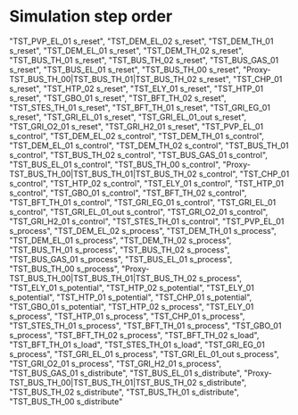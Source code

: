 # Simulation step order
"TST_PVP_EL_01 s_reset",
"TST_DEM_EL_02 s_reset",
"TST_DEM_TH_01 s_reset",
"TST_DEM_EL_01 s_reset",
"TST_DEM_TH_02 s_reset",
"TST_BUS_TH_01 s_reset",
"TST_BUS_TH_02 s_reset",
"TST_BUS_GAS_01 s_reset",
"TST_BUS_EL_01 s_reset",
"TST_BUS_TH_00 s_reset",
"Proxy-TST_BUS_TH_00|TST_BUS_TH_01|TST_BUS_TH_02 s_reset",
"TST_CHP_01 s_reset",
"TST_HTP_02 s_reset",
"TST_ELY_01 s_reset",
"TST_HTP_01 s_reset",
"TST_GBO_01 s_reset",
"TST_BFT_TH_02 s_reset",
"TST_STES_TH_01 s_reset",
"TST_BFT_TH_01 s_reset",
"TST_GRI_EG_01 s_reset",
"TST_GRI_EL_01 s_reset",
"TST_GRI_EL_01_out s_reset",
"TST_GRI_O2_01 s_reset",
"TST_GRI_H2_01 s_reset",
"TST_PVP_EL_01 s_control",
"TST_DEM_EL_02 s_control",
"TST_DEM_TH_01 s_control",
"TST_DEM_EL_01 s_control",
"TST_DEM_TH_02 s_control",
"TST_BUS_TH_01 s_control",
"TST_BUS_TH_02 s_control",
"TST_BUS_GAS_01 s_control",
"TST_BUS_EL_01 s_control",
"TST_BUS_TH_00 s_control",
"Proxy-TST_BUS_TH_00|TST_BUS_TH_01|TST_BUS_TH_02 s_control",
"TST_CHP_01 s_control",
"TST_HTP_02 s_control",
"TST_ELY_01 s_control",
"TST_HTP_01 s_control",
"TST_GBO_01 s_control",
"TST_BFT_TH_02 s_control",
"TST_BFT_TH_01 s_control",
"TST_GRI_EG_01 s_control",
"TST_GRI_EL_01 s_control",
"TST_GRI_EL_01_out s_control",
"TST_GRI_O2_01 s_control",
"TST_GRI_H2_01 s_control",
"TST_STES_TH_01 s_control",
"TST_PVP_EL_01 s_process",
"TST_DEM_EL_02 s_process",
"TST_DEM_TH_01 s_process",
"TST_DEM_EL_01 s_process",
"TST_DEM_TH_02 s_process",
"TST_BUS_TH_01 s_process",
"TST_BUS_TH_02 s_process",
"TST_BUS_GAS_01 s_process",
"TST_BUS_EL_01 s_process",
"TST_BUS_TH_00 s_process",
"Proxy-TST_BUS_TH_00|TST_BUS_TH_01|TST_BUS_TH_02 s_process",
"TST_ELY_01 s_potential",
"TST_HTP_02 s_potential",
"TST_ELY_01 s_potential",
"TST_HTP_01 s_potential",
"TST_CHP_01 s_potential",
"TST_GBO_01 s_potential",
"TST_HTP_02 s_process",
"TST_ELY_01 s_process",
"TST_HTP_01 s_process",
"TST_CHP_01 s_process",
"TST_STES_TH_01 s_process",
"TST_BFT_TH_01 s_process",
"TST_GBO_01 s_process",
"TST_BFT_TH_02 s_process",
"TST_BFT_TH_02 s_load",
"TST_BFT_TH_01 s_load",
"TST_STES_TH_01 s_load",
"TST_GRI_EG_01 s_process",
"TST_GRI_EL_01 s_process",
"TST_GRI_EL_01_out s_process",
"TST_GRI_O2_01 s_process",
"TST_GRI_H2_01 s_process",
"TST_BUS_GAS_01 s_distribute",
"TST_BUS_EL_01 s_distribute",
"Proxy-TST_BUS_TH_00|TST_BUS_TH_01|TST_BUS_TH_02 s_distribute",
"TST_BUS_TH_02 s_distribute",
"TST_BUS_TH_01 s_distribute",
"TST_BUS_TH_00 s_distribute"
